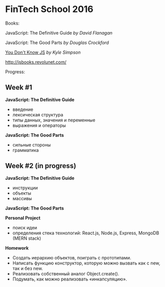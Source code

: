 # FinTech School 2016

Books: 

JavaScript: The Definitive Guide *by David Flanagan*

JavaScript: The Good Parts *by Douglas Crockford*

[You Don't Know JS](https://github.com/getify/You-Dont-Know-JS) *by Kyle Simpson* 

http://jsbooks.revolunet.com/

Progress:

## Week #1
__JavaScript: The Definitive Guide__
- введение
- лексическая структура
- типы данных, значения и переменные
- выражения и операторы

__JavaScript: The Good Parts__
- сильные стороны
- грамматика

## Week #2 (in progress)
__JavaScript: The Definitive Guide__
- инструкции
- объекты
- массивы

__JavaScript: The Good Parts__

__Personal Project__
- поиск идеи
- определения стека технологий: React.js, Node.js, Express, MongoDB (MERN stack)

__Homework__
- Создать иерархию объектов, поиграть с прототипами.
- Написать функцию конструктор, которую можно вызвать как с new, так и без new.
- Реализовать собственный аналог Object.create().
- Подумать, как можно реализовать «инкапсуляцию».
